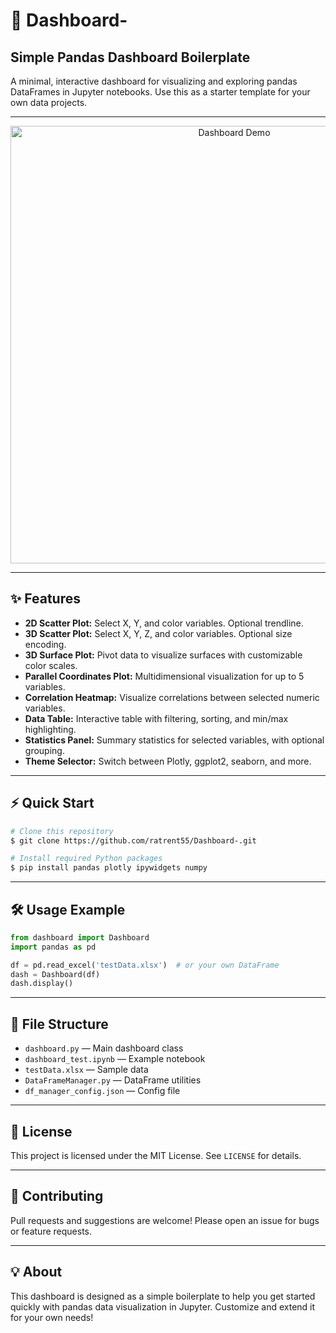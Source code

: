 # 🚀 Dashboard-

## Simple Pandas Dashboard Boilerplate

A minimal, interactive dashboard for visualizing and exploring pandas DataFrames in Jupyter notebooks. Use this as a starter template for your own data projects.

---

<p align="center">
  <img src="images/dashboard_gif.gif" alt="Dashboard Demo" width="700"/>
</p>

---

## ✨ Features

- **2D Scatter Plot:** Select X, Y, and color variables. Optional trendline.
- **3D Scatter Plot:** Select X, Y, Z, and color variables. Optional size encoding.
- **3D Surface Plot:** Pivot data to visualize surfaces with customizable color scales.
- **Parallel Coordinates Plot:** Multidimensional visualization for up to 5 variables.
- **Correlation Heatmap:** Visualize correlations between selected numeric variables.
- **Data Table:** Interactive table with filtering, sorting, and min/max highlighting.
- **Statistics Panel:** Summary statistics for selected variables, with optional grouping.
- **Theme Selector:** Switch between Plotly, ggplot2, seaborn, and more.

---

## ⚡ Quick Start

```bash
# Clone this repository
$ git clone https://github.com/ratrent55/Dashboard-.git

# Install required Python packages
$ pip install pandas plotly ipywidgets numpy
```

---

## 🛠️ Usage Example

```python
from dashboard import Dashboard
import pandas as pd

df = pd.read_excel('testData.xlsx')  # or your own DataFrame
dash = Dashboard(df)
dash.display()
```

---

## 📁 File Structure

- `dashboard.py` — Main dashboard class
- `dashboard_test.ipynb` — Example notebook
- `testData.xlsx` — Sample data
- `DataFrameManager.py` — DataFrame utilities
- `df_manager_config.json` — Config file

---

## 📄 License

This project is licensed under the MIT License. See `LICENSE` for details.

---

## 🤝 Contributing

Pull requests and suggestions are welcome! Please open an issue for bugs or feature requests.

---

## 💡 About

This dashboard is designed as a simple boilerplate to help you get started quickly with pandas data visualization in Jupyter. Customize and extend it for your own needs!
